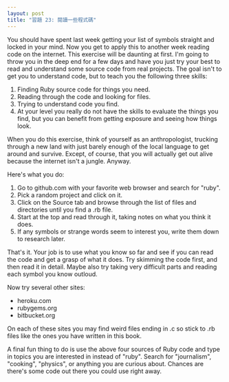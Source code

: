```yaml
---
layout: post
title: "習題 23: 閱讀一些程式碼"
---
```


You should have spent last week getting your list of symbols straight and locked in your mind. Now you get to apply this to another week reading code on the internet. This exercise will be daunting at first. I'm going to throw you in the deep end for a few days and have you just try your best to read and understand some source code from real projects. The goal isn't to get you to understand code, but to teach you the following three skills:

1. Finding Ruby source code for things you need.
2. Reading through the code and looking for files.
3. Trying to understand code you find.
4. At your level you really do not have the skills to evaluate the things you find, but you can benefit from getting exposure and seeing how things look.

When you do this exercise, think of yourself as an anthropologist, trucking through a new land with just barely enough of the local language to get around and survive. Except, of course, that you will actually get out alive because the internet isn't a jungle. Anyway.

Here's what you do:

1. Go to github.com with your favorite web browser and search for "ruby".
2. Pick a random project and click on it.
3. Click on the Source tab and browse through the list of files and directories until you find a .rb file.
3. Start at the top and read through it, taking notes on what you think it does.
4. If any symbols or strange words seem to interest you, write them down to research later.

That's it. Your job is to use what you know so far and see if you can read the code and get a grasp of what it does. Try skimming the code first, and then read it in detail. Maybe also try taking very difficult parts and reading each symbol you know outloud.

Now try several other sites:

* heroku.com
* rubygems.org
* bitbucket.org

On each of these sites you may find weird files ending in .c so stick to .rb files like the ones you have written in this book.

A final fun thing to do is use the above four sources of Ruby code and type in topics you are interested in instead of "ruby". Search for "journalism", "cooking", "physics", or anything you are curious about. Chances are there's some code out there you could use right away.
